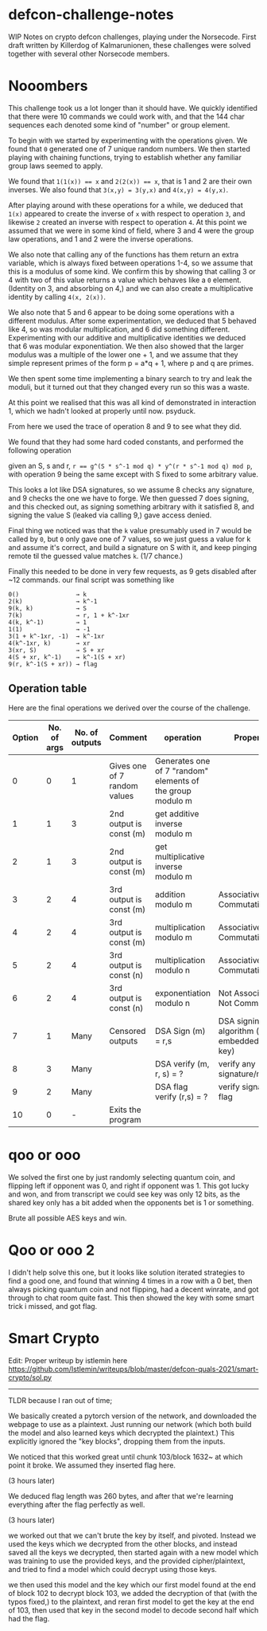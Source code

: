 # defcon-challenge-notes
WIP Notes on crypto defcon challenges, playing under the Norsecode.
First draft written by Killerdog of Kalmarunionen, these challenges were solved together with several other Norsecode members.

# Nooombers
This challenge took us a lot longer than it should have. We quickly identified that there were 10 commands we could work with, and that the 144 char sequences each denoted some kind of "number" or group element.

To begin with we started by experimenting with the operations given. We found that `0` generated one of 7 unique random numbers.
We then started playing with chaining functions, trying to establish whether any familiar group laws seemed to apply.

We found that `1(1(x)) == x` and `2(2(x)) == x`, that is 1 and 2 are their own inverses. We also found that `3(x,y) = 3(y,x)` and `4(x,y) = 4(y,x)`. 

After playing around with these operations for a while, we deduced that `1(x)` appeared to create the inverse of `x` with respect to operation `3`, and likewise `2` created an inverse with respect to operation `4`. At this point we assumed that we were in some kind of field, where 3 and 4 were the group law operations, and 1 and 2 were the inverse operations.

We also note that calling any of the functions has them return an extra variable, which is always fixed between operations 1-4, so we assume that this is a modulus of some kind. We confirm this by showing that calling 3 or 4 with two of this value returns a value which behaves like a `0` element. (Identity on 3, and absorbing on 4,) and we can also create a multiplicative identity by calling `4(x, 2(x))`.

We also note that 5 and 6 appear to be doing some operations with a different modulus. After some experimentation, we deduced that 5 behaved like 4, so was modular multiplication, and 6 did something different. Experimenting with our additive and multiplicative identities we deduced that 6 was modular exponentiation. We then also showed that the larger modulus was a multiple of the lower one + 1, and we assume that they simple represent primes of the form p = a*q + 1, where p and q are primes.

We then spent some time implementing a binary search to try and leak the moduli, but it turned out that they changed every run so this was a waste.


At this point we realised that this was all kind of demonstrated in interaction 1, which we hadn't looked at properly until now. psyduck.


From here we used the trace of operation 8 and 9 to see what they did. 

We found that they had some hard coded constants, and performed the following operation

given an S, s and r, `r == g^(S * s^-1 mod q) * y^(r * s^-1 mod q) mod p`, with operation 9 being the same except with S fixed to some arbitrary value.

This looks a lot like DSA signatures, so we assume 8 checks any signature, and 9 checks the one we have to forge.
We then guessed 7 does signing, and this checked out, as signing something arbitrary with it satisfied 8, and signing the value S (leaked via calling 9,) gave access denied. 

Final thing we noticed was that the `k` value presumably used in 7 would be called by `0`, but  `0` only gave one of 7 values, so we just guess a value for k and assume it's correct, and build a signature on S with it, and keep pinging remote til the guessed value matches `k`. (1/7 chance.)

Finally this needed to be done in very few requests, as 9 gets disabled after ~12 commands. our final script was something like 
```
0()                → k
2(k)               → k^-1
9(k, k)            → S
7(k)               → r, 1 + k^-1xr
4(k, k^-1)         → 1
1(1)               → -1 
3(1 + k^-1xr, -1)  → k^-1xr
4(k^-1xr, k)       → xr
3(xr, S)           → S + xr
4(S + xr, k^-1)    → k^-1(S + xr)
9(r, k^-1(S + xr)) → flag
```

## Operation table
Here are the final operations we derived over the course of the challenge. 


| Option | No. of args | No. of outputs | Comment |operation | Properties |
|--------|-------------|-------------|------------|------------| --------- |
| 0  | 0 | 1    | Gives one of 7 random values | Generates one of 7 "random" elements of the group modulo m | |
| 1  | 1 | 3    | 2nd output is const (m) | get additive inverse modulo m | |
| 2  | 1 | 3    | 2nd output is const (m) | get multiplicative inverse modulo m |
| 3  | 2 | 4    | 3rd output is const (m) | addition modulo m | Associative, Commutative |
| 4  | 2 | 4    | 3rd output is const (m) | multiplication modulo m |Associative, Commutative |
| 5  | 2 | 4    | 3rd output is const (n) | multiplication modulo n | Associative, Commutative |
| 6  | 2 | 4    | 3rd output is const (n) | exponentiation modulo n| Not Associative, Not Commutative |
| 7  | 1 | Many | Censored outputs | DSA Sign (m) = r,s | DSA signing algorithm (with embedded secret key)|
| 8  | 3 | Many |            | DSA verify (m, r, s) = ?| verify any signature/message |
| 9  | 2 | Many |            | DSA flag verify (r,s) = ? | verify signature on flag |
| 10 | 0 | -    | Exits the program | | |




# qoo or ooo

We solved the first one by just randomly selecting quantum coin, and flipping left if opponent was 0, and right if opponent was 1. This got lucky and won, and from transcript we could see key was only 12 bits, as the shared key only has a bit added when the opponents bet is 1 or something.

Brute all possible AES keys and win.

# Qoo or ooo 2
I didn't help solve this one, but it looks like solution iterated strategies to find a good one, and found that winning 4 times in a row with a 0 bet, then always picking quantum coin and not flipping, had a decent winrate, and got through to chat room quite fast. This then showed the key with some smart trick i missed, and got flag.

# Smart Crypto
Edit: Proper writeup by istlemin here https://github.com/Istlemin/writeups/blob/master/defcon-quals-2021/smart-crypto/sol.py

____________________________________

TLDR because I ran out of time;

We basically created a pytorch version of the network, and downloaded the webpage to use as a plaintext. Just running our network (which both build the model and also learned keys which decrypted the plaintext.) This explicitly ignored the "key blocks", dropping them from the inputs.

We noticed that this worked great until chunk 103/block 1632~ at which point it broke. We assumed they inserted flag here. 

(3 hours later)

We deduced flag length was 260 bytes, and after that we're learning everything after the flag perfectly as well.

(3 hours later)

we worked out that we can't brute the key by itself, and pivoted. Instead we used the keys which we decrypted from the other blocks, and instead saved all the keys we decrypted, then started again with a new model which was training to use the provided keys, and the provided cipher/plaintext, and tried to find a model which could decrypt using those keys.

we then used this model and the key which our first model found at the end of block 102 to decrypt block 103, we added the decryption of that (with the typos fixed,) to the plaintext, and reran first model to get the key at the end of 103, then used that key in the second model to decode second half which had the flag.
